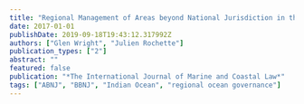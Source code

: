 ```yaml
---
title: "Regional Management of Areas beyond National Jurisdiction in the Western Indian Ocean: State of Play and Possible Ways Forward"
date: 2017-01-01
publishDate: 2019-09-18T19:43:12.317992Z
authors: ["Glen Wright", "Julien Rochette"]
publication_types: ["2"]
abstract: ""
featured: false
publication: "*The International Journal of Marine and Coastal Law*"
tags: ["ABNJ", "BBNJ", "Indian Ocean", "regional ocean governance"]
---
```


